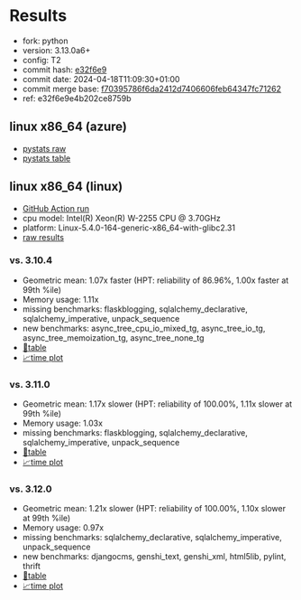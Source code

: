 # Results

- fork: python
- version: 3.13.0a6+
- config: T2
- commit hash: [e32f6e9](https://github.com/python/cpython/commit/e32f6e9)
- commit date: 2024-04-18T11:09:30+01:00
- commit merge base: [f70395786f6da2412d7406606feb64347fc71262](https://github.com/python/cpython/commit/f70395786f6da2412d7406606feb64347fc71262)
- ref: e32f6e9e4b202ce8759b

## linux x86_64 (azure)

- [pystats raw](bm-20240418-azure-x86_64-python-e32f6e9e4b202ce8759b-3.13.0a6%2B-e32f6e9-pystats.json)
- [pystats table](bm-20240418-azure-x86_64-python-e32f6e9e4b202ce8759b-3.13.0a6%2B-e32f6e9-pystats.md)

## linux x86_64 (linux)

- [GitHub Action run](https://github.com/faster-cpython/benchmarking/actions/runs/8736177709)
- cpu model: Intel(R) Xeon(R) W-2255 CPU @ 3.70GHz
- platform: Linux-5.4.0-164-generic-x86_64-with-glibc2.31
- [raw results](bm-20240418-linux-x86_64-python-e32f6e9e4b202ce8759b-3.13.0a6%2B-e32f6e9.json)

### vs. 3.10.4

- Geometric mean: 1.07x faster (HPT: reliability of 86.96%, 1.00x faster at 99th %ile)
- Memory usage: 1.11x
- missing benchmarks: flaskblogging, sqlalchemy_declarative, sqlalchemy_imperative, unpack_sequence
- new benchmarks: async_tree_cpu_io_mixed_tg, async_tree_io_tg, async_tree_memoization_tg, async_tree_none_tg
- [📄table](bm-20240418-linux-x86_64-python-e32f6e9e4b202ce8759b-3.13.0a6%2B-e32f6e9-vs-3.10.4.md)
- [📈time plot](bm-20240418-linux-x86_64-python-e32f6e9e4b202ce8759b-3.13.0a6%2B-e32f6e9-vs-3.10.4.png)

### vs. 3.11.0

- Geometric mean: 1.17x slower (HPT: reliability of 100.00%, 1.11x slower at 99th %ile)
- Memory usage: 1.03x
- missing benchmarks: flaskblogging, sqlalchemy_declarative, sqlalchemy_imperative, unpack_sequence
- [📄table](bm-20240418-linux-x86_64-python-e32f6e9e4b202ce8759b-3.13.0a6%2B-e32f6e9-vs-3.11.0.md)
- [📈time plot](bm-20240418-linux-x86_64-python-e32f6e9e4b202ce8759b-3.13.0a6%2B-e32f6e9-vs-3.11.0.png)

### vs. 3.12.0

- Geometric mean: 1.21x slower (HPT: reliability of 100.00%, 1.10x slower at 99th %ile)
- Memory usage: 0.97x
- missing benchmarks: sqlalchemy_declarative, sqlalchemy_imperative, unpack_sequence
- new benchmarks: djangocms, genshi_text, genshi_xml, html5lib, pylint, thrift
- [📄table](bm-20240418-linux-x86_64-python-e32f6e9e4b202ce8759b-3.13.0a6%2B-e32f6e9-vs-3.12.0.md)
- [📈time plot](bm-20240418-linux-x86_64-python-e32f6e9e4b202ce8759b-3.13.0a6%2B-e32f6e9-vs-3.12.0.png)

